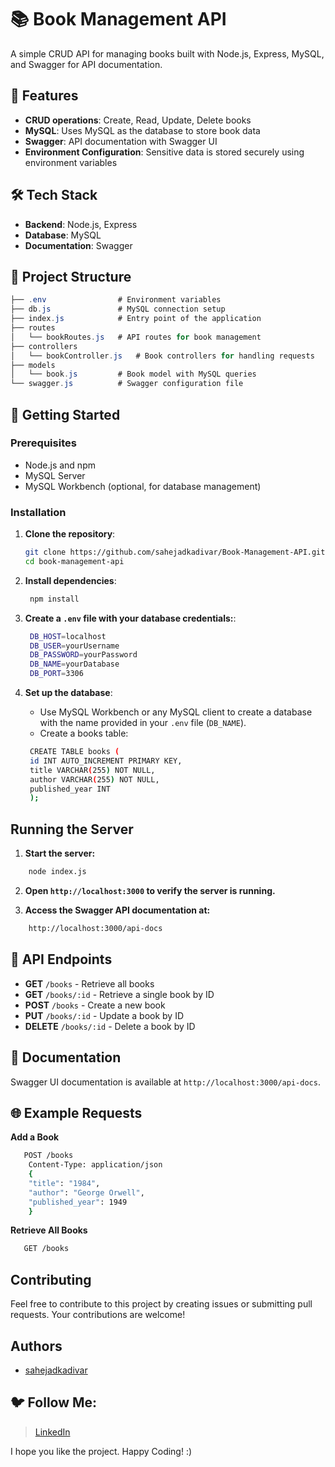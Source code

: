 # 📚 Book Management API

A simple CRUD API for managing books built with Node.js, Express, MySQL, and Swagger for API documentation.

## 🚀 Features
- **CRUD operations**: Create, Read, Update, Delete books
- **MySQL**: Uses MySQL as the database to store book data
- **Swagger**: API documentation with Swagger UI
- **Environment Configuration**: Sensitive data is stored securely using environment variables

## 🛠️ Tech Stack
- **Backend**: Node.js, Express
- **Database**: MySQL
- **Documentation**: Swagger

## 📂 Project Structure

```csharp
├── .env                # Environment variables
├── db.js               # MySQL connection setup
├── index.js            # Entry point of the application
├── routes
│   └── bookRoutes.js   # API routes for book management
├── controllers
│   └── bookController.js   # Book controllers for handling requests
├── models
│   └── book.js         # Book model with MySQL queries
└── swagger.js          # Swagger configuration file

```

## 📑 Getting Started

### Prerequisites
- Node.js and npm
- MySQL Server
- MySQL Workbench (optional, for database management)

### Installation
1. **Clone the repository**:
   ```bash
   git clone https://github.com/sahejadkadivar/Book-Management-API.git
   cd book-management-api
   ```

2. **Install dependencies**:
   ```bash
    npm install
   ```

3. **Create a `.env` file with your database credentials:**:
   ```bash
    DB_HOST=localhost
    DB_USER=yourUsername
    DB_PASSWORD=yourPassword
    DB_NAME=yourDatabase
    DB_PORT=3306
   ```

4. **Set up the database**:
    - Use MySQL Workbench or any MySQL client to create a database with the name provided in your `.env` file (`DB_NAME`).
    - Create a books table:
   ```bash
    CREATE TABLE books (
    id INT AUTO_INCREMENT PRIMARY KEY,
    title VARCHAR(255) NOT NULL,
    author VARCHAR(255) NOT NULL,
    published_year INT
    );
   ```


## Running the Server

1. **Start the server:**
```bash
    node index.js
```

2. **Open `http://localhost:3000` to verify the server is running.**

3. **Access the Swagger API documentation at:**
```bash
    http://localhost:3000/api-docs
```


## 📄 API Endpoints
- **GET** `/books` - Retrieve all books
- **GET** `/books/:id` - Retrieve a single book by ID
- **POST** `/books` - Create a new book
- **PUT** `/books/:id` - Update a book by ID
- **DELETE** `/books/:id` - Delete a book by ID

## 📝 Documentation

Swagger UI documentation is available at `http://localhost:3000/api-docs`.

## 🌐 Example Requests
**Add a Book**
```bash
   POST /books
    Content-Type: application/json
    {
    "title": "1984",
    "author": "George Orwell",
    "published_year": 1949
    }
```

**Retrieve All Books**
```bash
   GET /books
```
## Contributing
Feel free to contribute to this project by creating issues or submitting pull requests. Your contributions are welcome!

## Authors

- [sahejadkadivar](https://github.com/sahejadkadivar)

## 🐦 Follow Me:

> [LinkedIn](https://www.linkedin.com/in/er-sahejad-kadivar-667bb9227)


I hope you like the project. Happy Coding! :)

